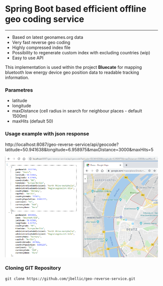 # Spring Boot based efficient offline geo coding service
------------------------------------------------------
- Based on latest geonames.org data
- Very fast reverse geo coding
- Highly compressed index file
- Possibility to regenerate custom index with excluding countries (wip)
- Easy to use API 

This implementation is used within the project **Bluecate** for mapping bluetooth low energy device geo position data to readable tracking information.

### Parametres
- latitude
- longitude
- maxDistance (cell radius in search for neighbour places - default 1500m)
- maxHits (default 50)

### Usage example with json response

http://localhost:8087/geo-reverse-service/api/geocode?latitude=50.941638&longitude=6.958975&maxDistance=3000&maxHits=5

![GEO-REVERSE-SERVICE](https://raw.githubusercontent.com/jbellic/geo-reverse-service/master/geo-reverse-service.png)

### Cloning GIT Repository

```
git clone https://github.com/jbellic/geo-reverse-service.git
```


